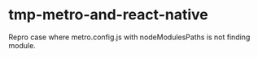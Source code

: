 # tmp-metro-and-react-native
Repro case where metro.config.js with nodeModulesPaths is not finding module.
